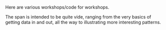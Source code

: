 Here are various workshops/code for workshops.

The span is intended to be quite vide, ranging from the very basics of getting data in and out, all the way to illustrating more interesting patterns.
